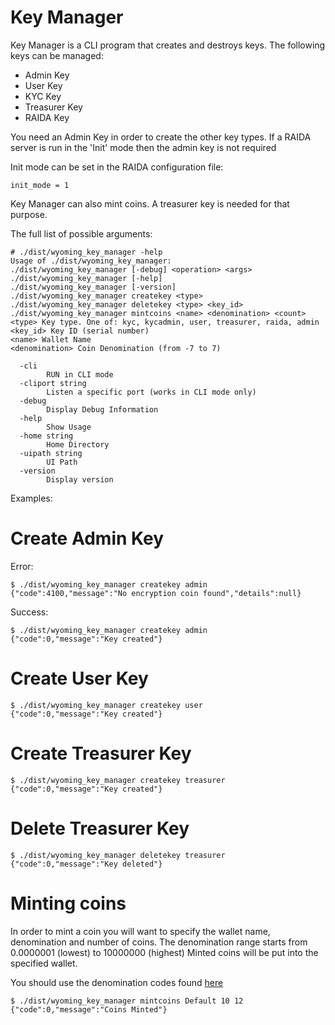 # Key Manager

Key Manager is a CLI program that creates and destroys keys.
The following keys can be managed:

- Admin Key
- User Key
- KYC Key
- Treasurer Key
- RAIDA Key

You need an Admin Key in order to create the other key types.
If a RAIDA server is run in the 'Init' mode then the admin key is not required

Init mode can be set in the RAIDA configuration file:
```
init_mode = 1
```

Key Manager can also mint coins. A treasurer key is needed for that purpose.

The full list of possible arguments:

```
# ./dist/wyoming_key_manager -help
Usage of ./dist/wyoming_key_manager:
./dist/wyoming_key_manager [-debug] <operation> <args>
./dist/wyoming_key_manager [-help]
./dist/wyoming_key_manager [-version]
./dist/wyoming_key_manager createkey <type>
./dist/wyoming_key_manager deletekey <type> <key_id>
./dist/wyoming_key_manager mintcoins <name> <denomination> <count>
<type> Key type. One of: kyc, kycadmin, user, treasurer, raida, admin
<key_id> Key ID (serial number)
<name> Wallet Name
<denomination> Coin Denomination (from -7 to 7)

  -cli
        RUN in CLI mode
  -cliport string
        Listen a specific port (works in CLI mode only)
  -debug
        Display Debug Information
  -help
        Show Usage
  -home string
        Home Directory
  -uipath string
        UI Path
  -version
        Display version

```

Examples:

# Create Admin Key

Error:
```
$ ./dist/wyoming_key_manager createkey admin
{"code":4100,"message":"No encryption coin found","details":null}
```

Success:
```
$ ./dist/wyoming_key_manager createkey admin
{"code":0,"message":"Key created"}
```

# Create User Key
```
$ ./dist/wyoming_key_manager createkey user
{"code":0,"message":"Key created"}
```

# Create Treasurer Key
```
$ ./dist/wyoming_key_manager createkey treasurer
{"code":0,"message":"Key created"}
```

# Delete Treasurer Key
```
$ ./dist/wyoming_key_manager deletekey treasurer
{"code":0,"message":"Key deleted"}
```

# Minting coins

In order to mint a coin you will want to specify the wallet name, denomination and number of coins. 
The denomination range starts from 0.0000001 (lowest) to 10000000 (highest)
Minted coins will be put into the specified wallet.

You should use the denomination codes found [here](https://github.com/worthingtonse/WEST-Protocol/blob/main/B.%20Header%20Format%3A%20Requests.md#denominations)

```
$ ./dist/wyoming_key_manager mintcoins Default 10 12
{"code":0,"message":"Coins Minted"}
```




